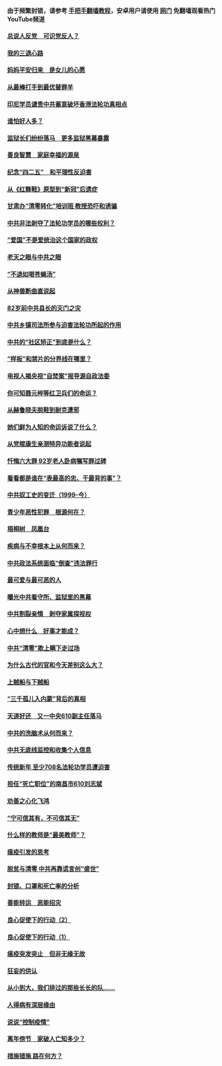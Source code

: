 #### 由于频繁封锁，请参考 [手把手翻墙教程](https://github.com/gfw-breaker/guides/wiki/)，安卓用户请使用 [网门](https://github.com/gfw-breaker/nogfw/blob/master/dl.md?t=05011400) 免翻墙观看热门YouTube频道 

#### [总说人反党　可识党反人？](../pages/19/423820.md?t=05011400) 

#### [我的三退心路](../pages/19/423876.md?t=05011400) 

#### [妈妈平安归来　是女儿的心愿](../pages/19/423947.md?t=05011400) 

#### [从最棒打手到最优替罪羊](../pages/19/423819.md?t=05011400) 

#### [印尼学员谴责中共蓄意破坏香港法轮功真相点](../pages/19/423902.md?t=05011400) 

#### [谁怕好人多？](../pages/19/423774.md?t=05011400) 

#### [监狱长们纷纷落马　更多监狱黑幕暴露](../pages/19/423787.md?t=05011400) 

#### [善良智慧　家庭幸福的源泉](../pages/19/423632.md?t=05011400) 

#### [纪念“四二五”　和平理性反迫害](../pages/19/423660.md?t=05011400) 

#### [从《红舞鞋》原型到“新冠”后遗症](../pages/19/423509.md?t=05011400) 

#### [甘肃办“清零转化”培训班 教授恐吓和诱骗](../pages/19/423498.md?t=05011400) 

#### [中共非法剥夺了法轮功学员的哪些权利？](../pages/19/423392.md?t=05011400) 

#### [“爱国”不是爱统治这个国家的政权](../pages/19/423029.md?t=05011400) 

#### [老天之眼与中共之眼](../pages/19/423378.md?t=05011400) 

#### [“不退如喝苍蝇汤”](../pages/19/423287.md?t=05011400) 

#### [从神兽断曲直说起](../pages/19/423201.md?t=05011400) 

#### [82岁前中共县长的灭门之灾](../pages/19/423055.md?t=05011400) 

#### [中共乡镇司法所参与迫害法轮功所起的作用](../pages/19/423064.md?t=05011400) 

#### [中共的“社区矫正”到底是什么？](../pages/19/422870.md?t=05011400) 

#### [“样板”和禁片的分界线在哪里？](../pages/19/422704.md?t=05011400) 

#### [电视人揭央视“自焚案”报导源自政法委](../pages/19/422770.md?t=05011400) 

#### [你可知聂元梓等红卫兵们的命运？](../pages/19/422848.md?t=05011400) 

#### [从赫鲁晓夫脱鞋到耐克遭邪](../pages/19/422826.md?t=05011400) 

#### [她们鲜为人知的命运诉说了什么？](../pages/19/422754.md?t=05011400) 

#### [从党棍康生亲测特异功能者说起](../pages/19/422657.md?t=05011400) 

#### [忏悔六大罪 92岁老人卧病嘱写罪过碑](../pages/19/422750.md?t=05011400) 

#### [看看都是谁在“表最高的忠、干最背的事”？](../pages/19/422703.md?t=05011400) 

#### [中共奴工史的变迁（1999-今）](../pages/19/422656.md?t=05011400) 

#### [青少年恶性犯罪　根源何在？](../pages/19/422449.md?t=05011400) 

#### [梧桐树　凤凰台](../pages/19/422442.md?t=05011400) 

#### [疾病与不幸根本上从何而来？](../pages/19/422438.md?t=05011400) 

#### [中共政法系统面临“倒查”违法罪行](../pages/19/422497.md?t=05011400) 

#### [最可爱与最可恶的人](../pages/19/422448.md?t=05011400) 

#### [曝光中共看守所、监狱里的黑幕](../pages/19/422390.md?t=05011400) 

#### [中共割裂亲情　剥夺家属探视权](../pages/19/422364.md?t=05011400) 

#### [心中想什么　好事才能成？](../pages/19/422318.md?t=05011400) 

#### [中共“清零”欺上瞒下走过场](../pages/19/422306.md?t=05011400) 

#### [为什么古代的官和今天差别这么大？](../pages/19/422228.md?t=05011400) 

#### [上贼船与下贼船](../pages/19/422276.md?t=05011400) 

#### [“三千孤儿入内蒙”背后的真相](../pages/19/422229.md?t=05011400) 

#### [天道好还　又一中央610副主任落马](../pages/19/422155.md?t=05011400) 

#### [中共的洗脑术从何而来？](../pages/19/422154.md?t=05011400) 

#### [中共无底线监控和收集个人信息](../pages/19/422039.md?t=05011400) 

#### [传统新年 至少708名法轮功学员遭迫害](../pages/19/421946.md?t=05011400) 

#### [担任“死亡职位”的南昌市610刘志斌](../pages/19/421957.md?t=05011400) 

#### [劝善之心化飞鸿](../pages/19/421164.md?t=05011400) 

#### [“宁可信其有，不可信其无”](../pages/19/421691.md?t=05011400) 

#### [什么样的教师是“最美教师”？](../pages/19/421755.md?t=05011400) 

#### [瘟疫引发的思考](../pages/19/421594.md?t=05011400) 

#### [脱贫与清零 中共再靠谎言创“盛世”](../pages/19/421590.md?t=05011400) 

#### [封锁、口罩和死亡率的分析](../pages/19/421495.md?t=05011400) 

#### [善能转运　恶能招灾](../pages/19/421334.md?t=05011400) 

#### [良心促使下的行动（2）](../pages/19/421361.md?t=05011400) 

#### [良心促使下的行动（1）](../pages/19/421302.md?t=05011400) 

#### [瘟疫突发突止　但非无缘无故](../pages/19/421281.md?t=05011400) 

#### [狂妄的供认](../pages/19/421199.md?t=05011400) 

#### [从小到大，我们排过的那些长长的队……](../pages/19/421243.md?t=05011400) 

#### [人得病有深层缘由](../pages/19/420864.md?t=05011400) 

#### [说说“控制疫情”](../pages/19/420831.md?t=05011400) 

#### [离年傍节　家破人亡知多少？](../pages/19/420563.md?t=05011400) 

#### [措施错施  路在何方？](../pages/19/420076.md?t=05011400) 

